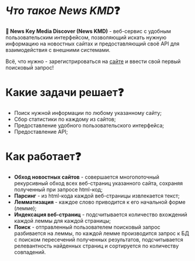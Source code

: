 # *Что такое News KMD*❓

**📍 News Key Media Discover (News KMD)** - веб-сервис с удобным пользовательским интерфейсом, позволяющий искать нужную информацию на новостных сайтах и предоставляющий своё API для взаимодействия с внешними системами.

Всё, что нужно - зарегистрироваться на [сайте](http://ocolusx-46130.portmap.io:46130) и ввести свой первый поисковый запрос! 

# Какие задачи решает❓
- Поиск нужной информации по любому указанному сайту;
- Сбор статистики по каждому из сайтов;
- Предоставление удобного пользовательского интерфейса;
- Предоставление API;

# Как работает❓
- **Обход новостных сайтов** - совершается многопоточный рекурсивный обход всех веб-страниц указанного сайта, сохраняя полученный при запросе html-код;
- **Парсинг** - из html-кода каждой веб-страницы извлекается текст;
- **Лемматизация** - каждое слово приводится к его начальной форме (лемме);
- **Индексация веб-страниц** - подсчитывается количество вхождений каждой леммы для каждой страницы;
- **Поиск** - отправленный пользователем поисковый запрос разбивается на леммы, по каждой лемме производится запрос к БД с поиском пересечений полученных результатов, подсчитывается релевантность найденных страниц и сортируется по количеству совпадений.
